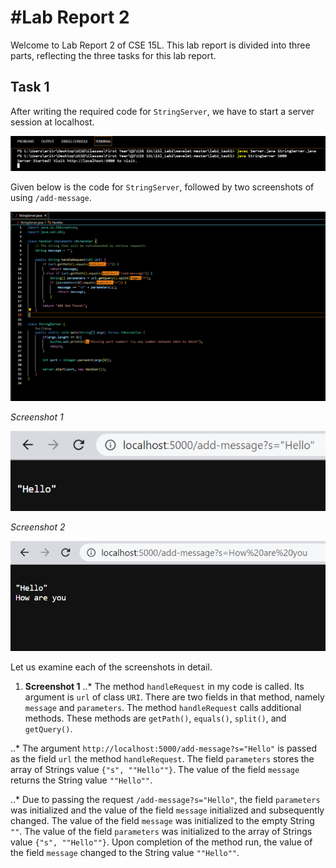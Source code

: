 #Lab Report 2
=============
Welcome to Lab Report 2 of CSE 15L. This lab report is divided into three parts, reflecting the three tasks for this lab report.

Task 1
------

After writing the required code for `StringServer`, we have to start a server session at localhost. 

![Image](localhost_connect.png)

Given below is the code for `StringServer`, followed by two screenshots of using `/add-message`.

![Image](stringserver.png)

*Screenshot 1*

![Image](localhost_str_1.png)

*Screenshot 2*

![Image](localhost_str_2.png)

Let us examine each of the screenshots in detail.

1. **Screenshot 1**
..* The method `handleRequest` in my code is called. Its argument is `url` of class `URI`. There are two fields in that method, namely `message` and `parameters`. The method `handleRequest` calls additional methods. These methods are `getPath()`, `equals()`, `split()`, and `getQuery()`.

..* The argument `http://localhost:5000/add-message?s="Hello"` is passed as the field `url` the method `handleRequest`. The field `parameters` stores the array of Strings value `{"s", ""Hello""}`. The value of the field `message` returns the String value `""Hello""`.

..* Due to passing the request `/add-message?s="Hello"`, the field `parameters` was initialized and the value of the field `message` initialized and subsequently changed. The value of the field `message` was initialized to the empty String `""`. The value of the field  `parameters` was initialized to the array of Strings value `{"s", ""Hello""}`. Upon completion of the method run, the value of the field `message` changed to the String value  `""Hello""`. 
